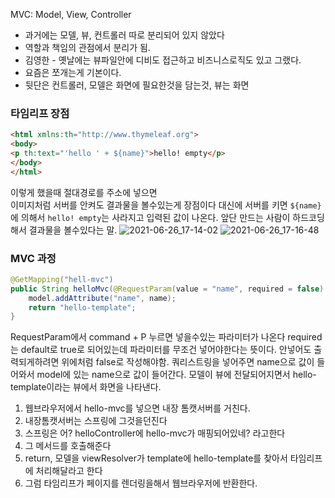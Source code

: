 MVC: Model, View, Controller

- 과거에는 모델, 뷰, 컨트롤러 따로 분리되어 있지 않았다
- 역할과 책임의 관점에서 분리가 됨.
- 김영한 - 옛날에는 뷰파일안에 디비도 접근하고 비즈니스로직도 있고 그랬다.
- 요즘은 쪼개는게 기본이다.
- 뒷단은 컨트롤러, 모델은 화면에 필요한것을 담는것, 뷰는 화면

### 타임리프 장점

```html
<html xmlns:th="http://www.thymeleaf.org">
<body>
<p th:text="'hello ' + ${name}">hello! empty</p>
</body>
</html>
```
이렇게 했을때 절대경로를 주소에 넣으면  
이미지처럼 서버를 안켜도 결과물을 볼수있는게 장점이다
대신에 서버를 키면 `${name}` 에 의해서 `hello! empty`는 사라지고 입력된 값이 나온다.
앞단 만드는 사람이 하드코딩해서 결과물을 볼수있다는 말.
![2021-06-26_17-14-02](https://user-images.githubusercontent.com/59721293/123506971-f7c69f00-d6a1-11eb-9abf-16d90b8ec54c.jpg)
![2021-06-26_17-16-48](https://user-images.githubusercontent.com/59721293/123507049-4d9b4700-d6a2-11eb-83bf-9fe7a97129f5.jpg)

### MVC 과정
```java
@GetMapping("hell-mvc")
public String helloMvc(@RequestParam(value = "name", required = false) String name, Model model) {
    model.addAttribute("name", name);
    return "hello-template";
}
```
RequestParam에서 command + P 누르면 넣을수있는 파라미터가 나온다
required 는 default로 true로 되어있는데 파라미터를 무조건 넣어야한다는 뜻이다. 안넣어도 출력되게하려면 위에처럼 false로 작성해야함.
쿼리스트링을 넣어주면 name으로 값이 들어와서 model에 있는 name으로 값이 들어간다.
모델이 뷰에 전달되어지면서 hello-template이라는 뷰에서 화면을 나타낸다.

1. 웹브라우저에서 hello-mvc를 넣으면 내장 톰캣서버를 거친다.
2. 내장톰캣서버는 스프링에 그것을던진다
3. 스프링은 어? helloController에 hello-mvc가 매핑되어있네? 라고한다
4. 그 메서드를 호출해준다
5. return, 모델을 viewResolver가 template에 hello-template를 찾아서 타임리프에 처리해달라고 한다
6. 그럼 타임리프가 페이지를 렌더링을해서 웹브라우저에 반환한다.
